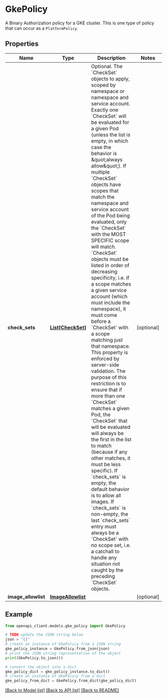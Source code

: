 # GkePolicy

A Binary Authorization policy for a GKE cluster. This is one type of policy that can occur as a `PlatformPolicy`.

## Properties

Name | Type | Description | Notes
------------ | ------------- | ------------- | -------------
**check_sets** | [**List[CheckSet]**](CheckSet.md) | Optional. The &#x60;CheckSet&#x60; objects to apply, scoped by namespace or namespace and service account. Exactly one &#x60;CheckSet&#x60; will be evaluated for a given Pod (unless the list is empty, in which case the behavior is \&quot;always allow\&quot;). If multiple &#x60;CheckSet&#x60; objects have scopes that match the namespace and service account of the Pod being evaluated, only the &#x60;CheckSet&#x60; with the MOST SPECIFIC scope will match. &#x60;CheckSet&#x60; objects must be listed in order of decreasing specificity, i.e. if a scope matches a given service account (which must include the namespace), it must come before a &#x60;CheckSet&#x60; with a scope matching just that namespace. This property is enforced by server-side validation. The purpose of this restriction is to ensure that if more than one &#x60;CheckSet&#x60; matches a given Pod, the &#x60;CheckSet&#x60; that will be evaluated will always be the first in the list to match (because if any other matches, it must be less specific). If &#x60;check_sets&#x60; is empty, the default behavior is to allow all images. If &#x60;check_sets&#x60; is non-empty, the last &#x60;check_sets&#x60; entry must always be a &#x60;CheckSet&#x60; with no scope set, i.e. a catchall to handle any situation not caught by the preceding &#x60;CheckSet&#x60; objects. | [optional] 
**image_allowlist** | [**ImageAllowlist**](ImageAllowlist.md) |  | [optional] 

## Example

```python
from openapi_client.models.gke_policy import GkePolicy

# TODO update the JSON string below
json = "{}"
# create an instance of GkePolicy from a JSON string
gke_policy_instance = GkePolicy.from_json(json)
# print the JSON string representation of the object
print(GkePolicy.to_json())

# convert the object into a dict
gke_policy_dict = gke_policy_instance.to_dict()
# create an instance of GkePolicy from a dict
gke_policy_from_dict = GkePolicy.from_dict(gke_policy_dict)
```
[[Back to Model list]](../README.md#documentation-for-models) [[Back to API list]](../README.md#documentation-for-api-endpoints) [[Back to README]](../README.md)


